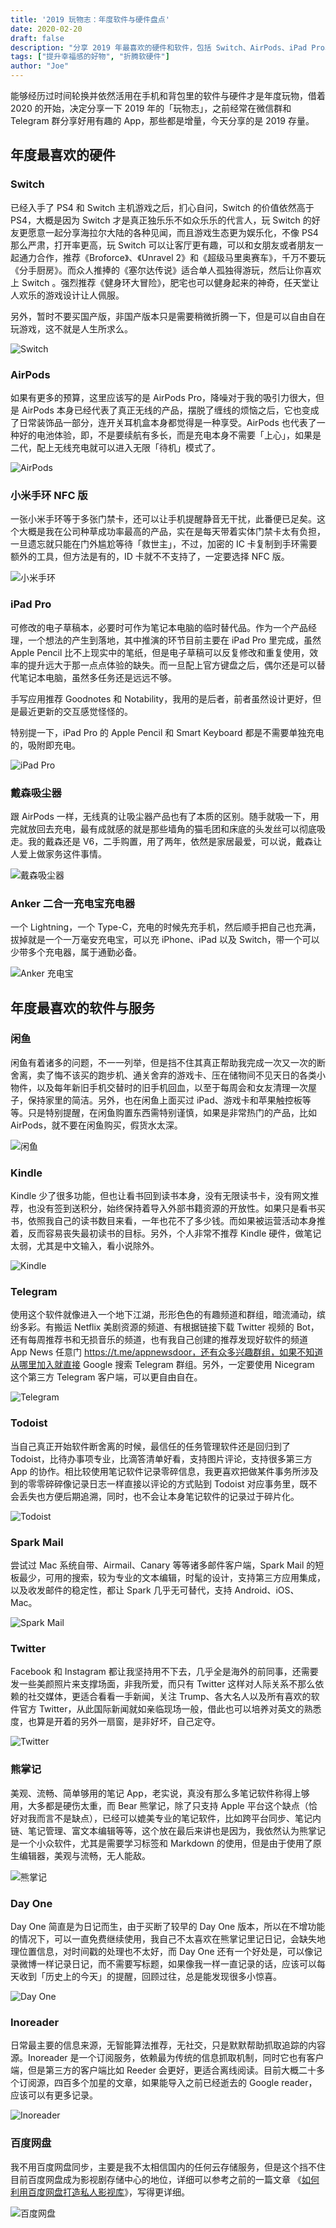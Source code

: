 ```yaml
---
title: '2019 玩物志：年度软件与硬件盘点'
date: 2020-02-20
draft: false
description: "分享 2019 年最喜欢的硬件和软件，包括 Switch、AirPods、iPad Pro、戴森吸尘器等硬件，以及闲鱼、Kindle、Telegram、Todoist 等软件与服务。"
tags: ["提升幸福感的好物", "折腾软硬件"]
author: "Joe"
---
```


能够经历过时间轮换并依然活用在手机和背包里的软件与硬件才是年度玩物，借着 2020 的开始，决定分享一下 2019 年的「玩物志」，之前经常在微信群和 Telegram 群分享好用有趣的 App，那些都是增量，今天分享的是 2019 存量。

## **年度最喜欢的硬件**

### **Switch**

已经入手了 PS4 和 Switch 主机游戏之后，扪心自问，Switch 的价值依然高于 PS4，大概是因为 Switch 才是真正独乐乐不如众乐乐的代言人，玩 Switch 的好友更愿意一起分享海拉尔大陆的各种见闻，而且游戏生态更为娱乐化，不像 PS4 那么严肃，打开率更高，玩 Switch 可以让客厅更有趣，可以和女朋友或者朋友一起通力合作，推荐《Broforce》、《Unravel 2》和《超级马里奥赛车》，千万不要玩《分手厨房》。而众人推捧的《塞尔达传说》适合单人孤独得游玩，然后让你喜欢上 Switch 。强烈推荐《健身环大冒险》，肥宅也可以健身起来的神奇，任天堂让人欢乐的游戏设计让人佩服。

另外，暂时不要买国产版，非国产版本只是需要稍微折腾一下，但是可以自由自在玩游戏，这不就是人生所求么。

![Switch](/images/posts/2019-toys-and-gadgets-recap/switch.webp)

### **AirPods**

如果有更多的预算，这里应该写的是 AirPods Pro，降噪对于我的吸引力很大，但是 AirPods 本身已经代表了真正无线的产品，摆脱了缠线的烦恼之后，它也变成了日常装饰品一部分，连开关耳机盒本身都觉得是一种享受。AirPods 也代表了一种好的电池体验，即，不是要续航有多长，而是充电本身不需要「上心」，如果是二代，配上无线充电就可以进入无限「待机」模式了。

![AirPods](/images/posts/2019-toys-and-gadgets-recap/airpods.webp)

### **小米手环 NFC 版**

一张小米手环等于多张门禁卡，还可以让手机提醒静音无干扰，此番便已足矣。这个大概是我在公司种草成功率最高的产品，实在是每天带着实体门禁卡太有负担，一旦遗忘就只能在门外尴尬等待「救世主」，不过，加密的 IC 卡复制到手环需要额外的工具，但方法是有的，ID 卡就不不支持了，一定要选择 NFC 版。

![小米手环](/images/posts/2019-toys-and-gadgets-recap/miband.webp)

### **iPad Pro**

可修改的电子草稿本，必要时可作为笔记本电脑的临时替代品。作为一个产品经理，一个想法的产生到落地，其中推演的环节目前主要在 iPad Pro 里完成，虽然 Apple Pencil 比不上现实中的笔纸，但是电子草稿可以反复修改和重复使用，效率的提升远大于那一点点体验的缺失。而一旦配上官方键盘之后，偶尔还是可以替代笔记本电脑，虽然多任务还是远远不够。

手写应用推荐 Goodnotes 和 Notability，我用的是后者，前者虽然设计更好，但是最近更新的交互感觉怪怪的。

特别提一下，iPad Pro 的 Apple Pencil 和 Smart Keyboard 都是不需要单独充电的，吸附即充电。

![iPad Pro](/images/posts/2019-toys-and-gadgets-recap/ipadpro.webp)

### **戴森吸尘器**

跟 AirPods 一样，无线真的让吸尘器产品也有了本质的区别。随手就吸一下，用完就放回去充电，最有成就感的就是那些墙角的猫毛团和床底的头发丝可以彻底吸走。我的戴森还是 V6，二手购置，用了两年，依然是家居最爱，可以说，戴森让人爱上做家务这件事情。

![戴森吸尘器](/images/posts/2019-toys-and-gadgets-recap/dyson.webp)

### **Anker 二合一充电宝充电器**

一个 Lightning，一个 Type-C，充电的时候先充手机，然后顺手把自己也充满，拔掉就是一个一万毫安充电宝，可以充 iPhone、iPad 以及 Switch，带一个可以少带多个充电器，属于通勤必备。

![Anker 充电宝](/images/posts/2019-toys-and-gadgets-recap/anker.webp)

## **年度最喜欢的软件与服务**

### **闲鱼**

闲鱼有着诸多的问题，不一一列举，但是挡不住其真正帮助我完成一次又一次的断舍离，卖了悔不该买的跑步机、通关舍弃的游戏卡、压在储物间不见天日的各类小物件，以及每年新旧手机交替时的旧手机回血，以至于每周会和女友清理一次屋子，保持家里的简洁。另外，也在闲鱼上面买过 iPad、游戏卡和苹果触控板等等。只是特别提醒，在闲鱼购置东西需特别谨慎，如果是非常热门的产品，比如 AirPods，就不要在闲鱼购买，假货水太深。

![闲鱼](/images/posts/2019-toys-and-gadgets-recap/xianyu.webp)

### **Kindle**

Kindle 少了很多功能，但也让看书回到读书本身，没有无限读书卡，没有网文推荐，也没有签到送积分，始终保持着导入外部书籍资源的开放性。如果只是看书买书，依照我自己的读书数目来看，一年也花不了多少钱。而如果被运营活动本身推着，反而容易丧失最初读书的目标。另外，个人非常不推荐 Kindle 硬件，做笔记太弱，尤其是中文输入，看小说除外。

![Kindle](/images/posts/2019-toys-and-gadgets-recap/kindle.webp)

### **Telegram**

使用这个软件就像进入一个地下江湖，形形色色的有趣频道和群组，暗流涌动，缤纷多彩。有搬运 Netflix 美剧资源的频道、有根据链接下载 Twitter 视频的 Bot，还有每周推荐书和无损音乐的频道，也有我自己创建的推荐发现好软件的频道 App News 任意门 https://t.me/appnewsdoor，还有众多兴趣群组，如果不知道从哪里加入就直接 Google 搜索 Telegram 群组。另外，一定要使用 Nicegram 这个第三方 Telegram 客户端，可以更自由自在。

![Telegram](/images/posts/2019-toys-and-gadgets-recap/telegram.webp)

### **Todoist**

当自己真正开始软件断舍离的时候，最信任的任务管理软件还是回归到了 Todoist，比待办事项专业，比滴答清单好看，支持图片评论，支持很多第三方 App 的协作。相比较使用笔记软件记录零碎信息，我更喜欢把做某件事务所涉及到的零零碎碎像记录日志一样直接以评论的方式贴到 Todoist 对应事务里，既不会丢失也方便后期追溯，同时，也不会让本身笔记软件的记录过于碎片化。

![Todoist](/images/posts/2019-toys-and-gadgets-recap/todoist.webp)

### **Spark Mail**

尝试过 Mac 系统自带、Airmail、Canary 等等诸多邮件客户端，Spark Mail 的短板最少，可用的搜索，较为专业的文本编辑，时髦的设计，支持第三方应用集成，以及收发邮件的稳定性，都让 Spark 几乎无可替代，支持 Android、iOS、Mac。

![Spark Mail](/images/posts/2019-toys-and-gadgets-recap/spark.webp)

### **Twitter**

Facebook 和 Instagram 都让我坚持用不下去，几乎全是海外的前同事，还需要发一些美颜照片来支撑场面，非我所爱，而只有 Twitter 这样对人际关系不那么依赖的社交媒体，更适合看看一手新闻，关注 Trump、各大名人以及所有喜欢的软件官方 Twitter，从此国际新闻就如亲临现场一般，借此也可以培养对英文的熟悉度，也算是开着的另外一扇窗，是非好坏，自己定夺。

![Twitter](/images/posts/2019-toys-and-gadgets-recap/twitter.webp)

### **熊掌记**

美观、流畅、简单够用的笔记 App，老实说，真没有那么多笔记软件称得上够用，大多都是硬伤太重，而 Bear 熊掌记，除了只支持 Apple 平台这个缺点（恰好对我而言不是缺点），已经可以媲美专业的笔记软件，比如跨平台同步、笔记内链、笔记管理、富文本编辑等等，这个放在最后来讲也是因为，我依然认为熊掌记是一个小众软件，尤其是需要学习标签和 Markdown 的使用，但是由于使用了原生编辑器，美观与流畅，无人能敌。

![熊掌记](/images/posts/2019-toys-and-gadgets-recap/bear.webp)

### **Day One**

Day One 简直是为日记而生，由于买断了较早的 Day One 版本，所以在不增功能的情况下，可以一直免费继续使用，我自己不太喜欢在熊掌记里记日记，会缺失地理位置信息，对时间戳的处理也不太好，而 Day One 还有一个好处是，可以像记录微博一样记录日记，而不需要写标题，如果像我一样一直记录的话，应该可以每天收到「历史上的今天」的提醒，回顾过往，总是能发现很多小惊喜。

![Day One](/images/posts/2019-toys-and-gadgets-recap/dayone.webp)

### **Inoreader**

日常最主要的信息来源，无智能算法推荐，无社交，只是默默帮助抓取追踪的内容源。Inoreader 是一个订阅服务，依赖最为传统的信息抓取机制，同时它也有客户端，但是第三方的客户端比如 Reeder 会更好，更适合离线阅读。目前大概二十多个订阅源，四百多个加星的文章，如果能导入之前已经逝去的 Google reader，应该可以有更多记录。

![Inoreader](/images/posts/2019-toys-and-gadgets-recap/inoreader.webp)

### **百度网盘**

我不用百度网盘同步，主要是我不太相信国内的任何云存储服务，但是这个挡不住目前百度网盘成为影视剧存储中心的地位，详细可以参考之前的一篇文章 《[如何利用百度网盘打造私人影视库](http://mp.weixin.qq.com/s?__biz=MzIxNTU3MjcyMA==&mid=2247483847&idx=1&sn=ddf448dd8ed0d943d0b53dfdbebd1a5a&chksm=97970858a0e0814e653d41f342622f4bbf1b1d4f5c641c61289b1489bfaf66ce361593d234bb&scene=21#wechat_redirect)》，写得更详细。

![百度网盘](/images/posts/2019-toys-and-gadgets-recap/baidupan.webp)